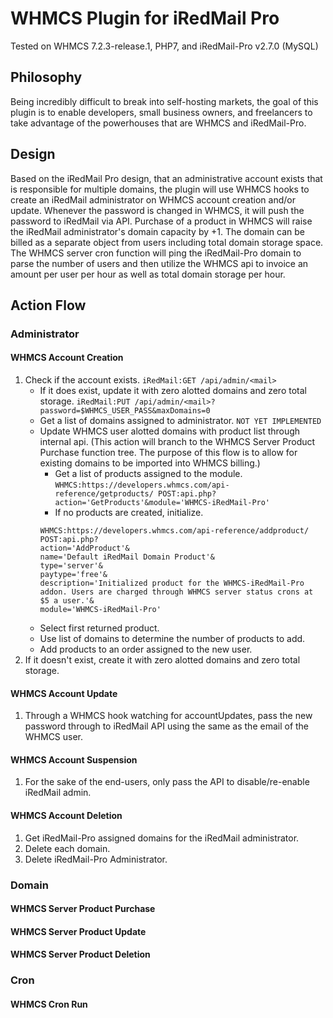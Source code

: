 # WHMCS Plugin for iRedMail Pro
Tested on WHMCS 7.2.3-release.1, PHP7, and iRedMail-Pro v2.7.0 (MySQL)

## Philosophy
Being incredibly difficult to break into self-hosting markets, the goal of this plugin is to enable developers, small business owners, and freelancers to take advantage of the powerhouses that are WHMCS and iRedMail-Pro.

## Design
Based on the iRedMail Pro design, that an administrative account exists that is responsible for multiple domains, the plugin will use WHMCS hooks to create an iRedMail administrator on WHMCS account creation and/or update. Whenever the password is changed in WHMCS, it will push the password to iRedMail via API.
Purchase of a product in WHMCS will raise the iRedMail administrator's domain capacity by +1. The domain can be billed as a separate object from users including total domain storage space.
The WHMCS server cron function will ping the iRedMail-Pro domain to parse the number of users and then utilize the WHMCS api to invoice an amount per user per hour as well as total domain storage per hour.

## Action Flow
### Administrator
#### WHMCS Account Creation
1. Check if the account exists. `iRedMail:GET /api/admin/<mail>`
    * If it does exist, update it with zero alotted domains and zero total storage. `iRedMail:PUT /api/admin/<mail>?password=$WHMCS_USER_PASS&maxDomains=0`
    * Get a list of domains assigned to administrator. `NOT YET IMPLEMENTED`
    * Update WHMCS user alotted domains with product list through internal api. (This action will branch to the WHMCS Server Product Purchase function tree. The purpose of this flow is to allow for existing domains to be imported into WHMCS billing.)
        * Get a list of products assigned to the module. `WHMCS:https://developers.whmcs.com/api-reference/getproducts/ POST:api.php?action='GetProducts'&module='WHMCS-iRedMail-Pro'`
        * If no products are created, initialize.
        ```
        WHMCS:https://developers.whmcs.com/api-reference/addproduct/
        POST:api.php?
        action='AddProduct'&
        name='Default iRedMail Domain Product'&
        type='server'&
        paytype='free'&
        description='Initialized product for the WHMCS-iRedMail-Pro addon. Users are charged through WHMCS server status crons at $5 a user.'&
        module='WHMCS-iRedMail-Pro'
        ```
    * Select first returned product.
    * Use list of domains to determine the number of products to add.
    * Add products to an order assigned to the new user.
2. If it doesn't exist, create it with zero alotted domains and zero total storage.

#### WHMCS Account Update
1. Through a WHMCS hook watching for accountUpdates, pass the new password through to iRedMail API using the same <mail> as the email of the WHMCS user.

#### WHMCS Account Suspension
1. For the sake of the end-users, only pass the API to disable/re-enable iRedMail admin.

#### WHMCS Account Deletion
1. Get iRedMail-Pro assigned domains for the iRedMail administrator.
2. Delete each domain.
3. Delete iRedMail-Pro Administrator.


### Domain
#### WHMCS Server Product Purchase

#### WHMCS Server Product Update

#### WHMCS Server Product Deletion


### Cron
#### WHMCS Cron Run
